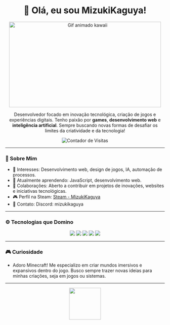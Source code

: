 <h1 align="center">🌟 Olá, eu sou MizukiKaguya!</h1>

<p align="center">
  <img src="https://media.giphy.com/media/ErZ8hv5eO92JW/giphy.gif" width="480" height="269" alt="Gif animado kawaii" />
</p>

<p align="center">
  Desenvolvedor focado em inovação tecnológica, criação de jogos e experiências digitais. Tenho paixão por <strong>games</strong>, <strong>desenvolvimento web</strong> e <strong>inteligência artificial</strong>. Sempre buscando novas formas de desafiar os limites da criatividade e da tecnologia!
</p>

<p align="center">
  <img src="https://komarev.com/ghpvc/?username=MizukiKaguya&color=brightgreen" alt="Contador de Visitas" />
</p>

---

### 🧠 Sobre Mim
- 🎨 Interesses: Desenvolvimento web, design de jogos, IA, automação de processos.
- 📘 Atualmente aprendendo: JavaScript, desenvolvimento web.
- 🤝 Colaborações: Aberto a contribuir em projetos de inovações, websites e iniciativas tecnológicas.
- 🎮 Perfil na Steam: [Steam - MizukiKaguya](https://steamcommunity.com/id/mizukikaguya/)
- 💬 Contato: Discord: mizukikaguya

---

### ⚙️ Tecnologias que Domino
<div align="center">
  <img src="https://img.shields.io/badge/-JavaScript-333333?style=for-the-badge&logo=javascript&logoColor=F7DF1E"/>
  <img src="https://img.shields.io/badge/-Node.js-333333?style=for-the-badge&logo=node.js&logoColor=339933"/>
  <img src="https://img.shields.io/badge/-HTML5-333333?style=for-the-badge&logo=HTML5"/>
  <img src="https://img.shields.io/badge/-CSS3-333333?style=for-the-badge&logo=CSS3&logoColor=1572B6"/>
  <img src="https://img.shields.io/badge/-Git-333333?style=for-the-badge&logo=git"/>
</div>

---

### 🎮 Curiosidade
- Adoro Minecraft! Me especializo em criar mundos imersivos e expansivos dentro do jogo. Busco sempre trazer novas ideias para minhas criações, seja em jogos ou sistemas.

---

<p align="center">
  <img src="https://media.giphy.com/media/26FPnsRwwi9E5pbnK/giphy.gif" width="100"/>
</p>
